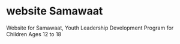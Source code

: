 # website Samawaat
Website for Samawaat, Youth Leadership Development Program for Children Ages 12 to 18
